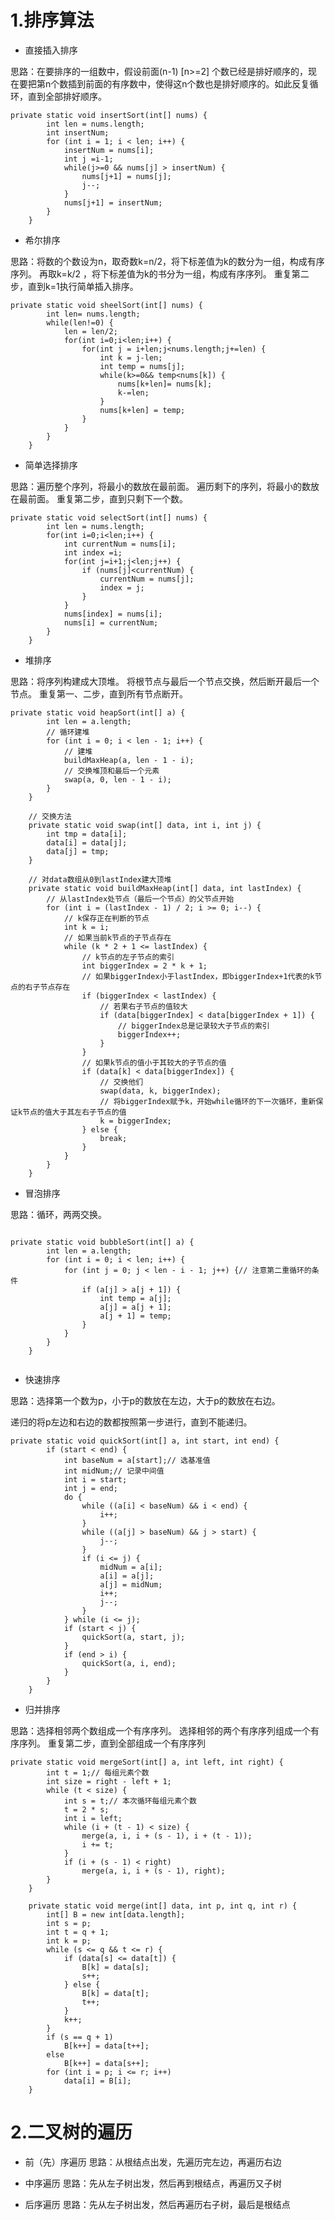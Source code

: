 # 1.排序算法

- 直接插入排序

思路：在要排序的一组数中，假设前面(n-1) [n>=2] 个数已经是排好顺序的，现在要把第n个数插到前面的有序数中，使得这n个数也是排好顺序的。如此反复循环，直到全部排好顺序。

```
private static void insertSort(int[] nums) {
		int len = nums.length;
		int insertNum;
		for (int i = 1; i < len; i++) {
			insertNum = nums[i];
			int j =i-1;
			while(j>=0 && nums[j] > insertNum) {
				nums[j+1] = nums[j];
				j--;
			}
			nums[j+1] = insertNum;
		}
	}
```

- 希尔排序

思路：将数的个数设为n，取奇数k=n/2，将下标差值为k的数分为一组，构成有序序列。
再取k=k/2 ，将下标差值为k的书分为一组，构成有序序列。
重复第二步，直到k=1执行简单插入排序。

```
private static void sheelSort(int[] nums) {
		int len= nums.length;
		while(len!=0) {
			len = len/2;
			for(int i=0;i<len;i++) {
				for(int j = i+len;j<nums.length;j+=len) {
					int k = j-len;
					int temp = nums[j];
					while(k>=0&& temp<nums[k]) {
						nums[k+len]= nums[k];
						k-=len;
					}
					nums[k+len] = temp;
				}
			}
		}
	}
```

- 简单选择排序

思路：遍历整个序列，将最小的数放在最前面。
遍历剩下的序列，将最小的数放在最前面。
重复第二步，直到只剩下一个数。

```
private static void selectSort(int[] nums) {
		int len = nums.length;
		for(int i=0;i<len;i++) {
			int currentNum = nums[i];
			int index =i;
			for(int j=i+1;j<len;j++) {
				if (nums[j]<currentNum) {
					currentNum = nums[j];
					index = j;
				}
			}
			nums[index] = nums[i];
			nums[i] = currentNum;
		}
	}
```

- 堆排序

思路：将序列构建成大顶堆。
将根节点与最后一个节点交换，然后断开最后一个节点。
重复第一、二步，直到所有节点断开。

```
private static void heapSort(int[] a) {
		int len = a.length;
		// 循环建堆
		for (int i = 0; i < len - 1; i++) {
			// 建堆
			buildMaxHeap(a, len - 1 - i);
			// 交换堆顶和最后一个元素
			swap(a, 0, len - 1 - i);
		}
	}

	// 交换方法
	private static void swap(int[] data, int i, int j) {
		int tmp = data[i];
		data[i] = data[j];
		data[j] = tmp;
	}

	// 对data数组从0到lastIndex建大顶堆
	private static void buildMaxHeap(int[] data, int lastIndex) {
		// 从lastIndex处节点（最后一个节点）的父节点开始
		for (int i = (lastIndex - 1) / 2; i >= 0; i--) {
			// k保存正在判断的节点
			int k = i;
			// 如果当前k节点的子节点存在
			while (k * 2 + 1 <= lastIndex) {
				// k节点的左子节点的索引
				int biggerIndex = 2 * k + 1;
				// 如果biggerIndex小于lastIndex，即biggerIndex+1代表的k节点的右子节点存在
				if (biggerIndex < lastIndex) {
					// 若果右子节点的值较大
					if (data[biggerIndex] < data[biggerIndex + 1]) {
						// biggerIndex总是记录较大子节点的索引
						biggerIndex++;
					}
				}
				// 如果k节点的值小于其较大的子节点的值
				if (data[k] < data[biggerIndex]) {
					// 交换他们
					swap(data, k, biggerIndex);
					// 将biggerIndex赋予k，开始while循环的下一次循环，重新保证k节点的值大于其左右子节点的值
					k = biggerIndex;
				} else {
					break;
				}
			}
		}
	}
```

- 冒泡排序


思路：循环，两两交换。

```

private static void bubbleSort(int[] a) {
		int len = a.length;
		for (int i = 0; i < len; i++) {
			for (int j = 0; j < len - i - 1; j++) {// 注意第二重循环的条件
				if (a[j] > a[j + 1]) {
					int temp = a[j];
					a[j] = a[j + 1];
					a[j + 1] = temp;
				}
			}
		}
	}
	
```

- 快速排序

思路：选择第一个数为p，小于p的数放在左边，大于p的数放在右边。

递归的将p左边和右边的数都按照第一步进行，直到不能递归。

```
private static void quickSort(int[] a, int start, int end) {
		if (start < end) {
			int baseNum = a[start];// 选基准值
			int midNum;// 记录中间值
			int i = start;
			int j = end;
			do {
				while ((a[i] < baseNum) && i < end) {
					i++;
				}
				while ((a[j] > baseNum) && j > start) {
					j--;
				}
				if (i <= j) {
					midNum = a[i];
					a[i] = a[j];
					a[j] = midNum;
					i++;
					j--;
				}
			} while (i <= j);
			if (start < j) {
				quickSort(a, start, j);
			}
			if (end > i) {
				quickSort(a, i, end);
			}
		}
	}
```

- 归并排序

思路：选择相邻两个数组成一个有序序列。
选择相邻的两个有序序列组成一个有序序列。
重复第二步，直到全部组成一个有序序列

```
private static void mergeSort(int[] a, int left, int right) {
		int t = 1;// 每组元素个数
		int size = right - left + 1;
		while (t < size) {
			int s = t;// 本次循环每组元素个数
			t = 2 * s;
			int i = left;
			while (i + (t - 1) < size) {
				merge(a, i, i + (s - 1), i + (t - 1));
				i += t;
			}
			if (i + (s - 1) < right)
				merge(a, i, i + (s - 1), right);
		}
	}

	private static void merge(int[] data, int p, int q, int r) {
		int[] B = new int[data.length];
		int s = p;
		int t = q + 1;
		int k = p;
		while (s <= q && t <= r) {
			if (data[s] <= data[t]) {
				B[k] = data[s];
				s++;
			} else {
				B[k] = data[t];
				t++;
			}
			k++;
		}
		if (s == q + 1)
			B[k++] = data[t++];
		else
			B[k++] = data[s++];
		for (int i = p; i <= r; i++)
			data[i] = B[i];
	}
```

# 2.二叉树的遍历
- 前（先）序遍历
 思路：从根结点出发，先遍历完左边，再遍历右边

- 中序遍历
 思路：先从左子树出发，然后再到根结点，再遍历又子树

- 后序遍历
 思路：先从左子树出发，然后再遍历右子树，最后是根结点


